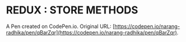 # REDUX : STORE METHODS

A Pen created on CodePen.io. Original URL: [https://codepen.io/narang-radhika/pen/qBarZqr](https://codepen.io/narang-radhika/pen/qBarZqr).



